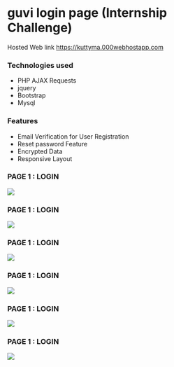 # guvi login page (Internship Challenge)

Hosted Web link https://kuttyma.000webhostapp.com

<h3>Technologies used</h3>
<ul>
  <li>PHP AJAX Requests</li>
  <li>jquery</li>
  <li>Bootstrap</li>
  <li>Mysql</li>
</ul>
  
  <h3>Features</h3>
<ul>
  <li>Email Verification for User Registration </li>
  <li>Reset password Feature</li>
  <li>Encrypted Data</li>
  <li>Responsive Layout</li>
</ul>
  
  <h3>PAGE 1 : LOGIN</h3>
  
  <img src="https://3.bp.blogspot.com/-UDZdzYxkEjc/XLs8tw--ypI/AAAAAAAAKAA/baZl7M2NxIYVFlocQn_bPDpL9y86bLf0gCLcBGAs/s320/login.png"></img>
   <h3>PAGE 1 : LOGIN</h3>
  <img src="https://3.bp.blogspot.com/-PhgPf-J2D9o/XLs8uYZPKrI/AAAAAAAAKAI/oYvs0Z4vFpYWGlojGaDcSC1kCDjnSaNBgCLcBGAs/s320/profile.png"></img>
   <h3>PAGE 1 : LOGIN</h3>
  <img src="https://4.bp.blogspot.com/-FgF8RgbOh9E/XLs8uHUPSAI/AAAAAAAAKAE/TOZVSpwxEC8aiBovrkjUhwt8cxP0-oBCQCLcBGAs/s320/recover.png"></img>
   <h3>PAGE 1 : LOGIN</h3>
  <img src="https://4.bp.blogspot.com/-WzcJTaZgUAo/XLs8vnT7CQI/AAAAAAAAKAM/yjtXGb-ZhPUh_OI2V5O5c5dBn8bOYvWSQCLcBGAs/s320/reg.png"></img>
   <h3>PAGE 1 : LOGIN</h3>
  <img src="https://4.bp.blogspot.com/-xrf7DJfhuOM/XLs8wA_tv7I/AAAAAAAAKAQ/H8BogHzu-k0EwwXUR152Z5VRggbJgT4BwCLcBGAs/s1600/reset.png"></img>
  <h3>PAGE 1 : LOGIN</h3>
  <img src="https://drive.google.com/open?id=14WDzqKKVvcBKZ1M_QZB-r3yegnXhxjx7"></img>
  
